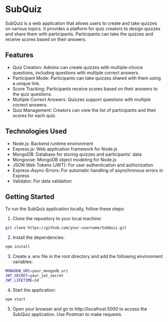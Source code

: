 # SubQuiz

SubQuiz is a web application that allows users to create and take quizzes on various topics. It provides a platform for quiz creators to design quizzes and share them with participants. Participants can take the quizzes and receive scores based on their answers.

## Features

- Quiz Creation: Admins can create quizzes with multiple-choice questions, including questions with multiple correct answers.
- Participant Mode: Participants can take quizzes shared with them using a unique link.
- Score Tracking: Participants receive scores based on their answers to the quiz questions.
- Multiple Correct Answers: Quizzes support questions with multiple correct answers.
- Quiz Management: Creators can view the list of participants and their scores for each quiz.

## Technologies Used

- Node.js: Backend runtime environment
- Express.js: Web application framework for Node.js
- MongoDB: Database for storing quizzes and participants' data
- Mongoose: MongoDB object modeling for Node.js
- JSON Web Tokens (JWT): For user authentication and authorization
- Express-Async-Errors: For automatic handling of asynchronous errors in Express
- Validator: For data validation

## Getting Started

To run the SubQuiz application locally, follow these steps:

1. Clone the repository to your local machine:

```bash
git clone https://github.com/your-username/SubQuiz.git
```

2. Install the dependencies:

```bash
npm install
```

3. Create a .env file in the root directory and add the following environment variables:

```bash
MONGODB_URI=your_mongodb_uri
JWT_SECRET=your_jwt_secret
JWT_LIFETIME=1d
```

4. Start the application:

```bash
npm start
```

5. Open your browser and go to http://localhost:5000 to access the SubQuiz application. Use Postman to make requests.